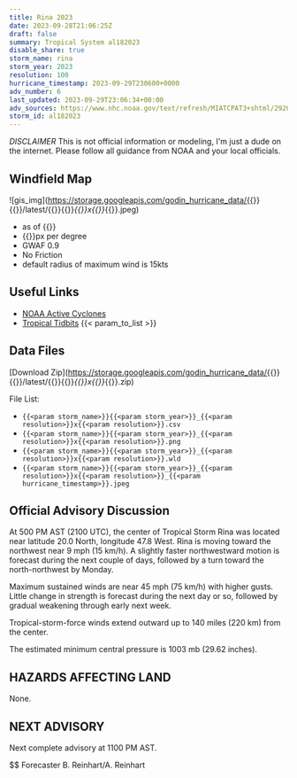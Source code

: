 ```yaml
---
title: Rina 2023
date: 2023-09-28T21:06:25Z
draft: false
summary: Tropical System al182023
disable_share: true
storm_name: rina
storm_year: 2023
resolution: 100
hurricane_timestamp: 2023-09-29T230600+0000
adv_number: 6
last_updated: 2023-09-29T23:06:34+00:00
adv_sources: https://www.nhc.noaa.gov/text/refresh/MIATCPAT3+shtml/292034.shtml;https://www.nhc.noaa.gov/refresh/graphics_at3+shtml/203602.shtml?cone
storm_id: al182023
---
```

*DISCLAIMER* This is not official information or modeling, I'm just a dude on the internet.  Please follow all guidance from NOAA and your local officials.

## Windfield Map
![gis_img](https://storage.googleapis.com/godin_hurricane_data/{{<param storm_name>}}{{<param storm_year>}}/latest/{{<param storm_name>}}{{<param storm_year>}}_{{<param resolution>}}x{{<param resolution>}}_{{<param hurricane_timestamp>}}.jpeg)

- as of {{<param last_updated>}}
- {{<param resolution>}}px per degree
- GWAF 0.9
- No Friction
- default radius of maximum wind is 15kts

## Useful Links
- [NOAA Active Cyclones](https://www.nhc.noaa.gov/)
- [Tropical Tidbits](https://www.tropicaltidbits.com/storminfo/)
{{< param_to_list >}}

## Data Files
[Download Zip](https://storage.googleapis.com/godin_hurricane_data/{{<param storm_name>}}{{<param storm_year>}}/latest/{{<param storm_name>}}{{<param storm_year>}}_{{<param resolution>}}x{{<param resolution>}}_{{<param hurricane_timestamp>}}.zip)

File List:
- `{{<param storm_name>}}{{<param storm_year>}}_{{<param resolution>}}x{{<param resolution>}}.csv`
- `{{<param storm_name>}}{{<param storm_year>}}_{{<param resolution>}}x{{<param resolution>}}.png`
- `{{<param storm_name>}}{{<param storm_year>}}_{{<param resolution>}}x{{<param resolution>}}.wld`
- `{{<param storm_name>}}{{<param storm_year>}}_{{<param resolution>}}x{{<param resolution>}}_{{<param hurricane_timestamp>}}.jpeg`


## Official Advisory Discussion
At 500 PM AST (2100 UTC), the center of Tropical Storm Rina was 
located near latitude 20.0 North, longitude 47.8 West. Rina is 
moving toward the northwest near 9 mph (15 km/h). A slightly faster 
northwestward motion is forecast during the next couple of days, 
followed by a turn toward the north-northwest by Monday.
 
Maximum sustained winds are near 45 mph (75 km/h) with higher gusts. 
Little change in strength is forecast during the next day or so, 
followed by gradual weakening through early next week.
 
Tropical-storm-force winds extend outward up to 140 miles (220 km)
from the center.
 
The estimated minimum central pressure is 1003 mb (29.62 inches).
 
 
HAZARDS AFFECTING LAND
----------------------
None.
 
 
NEXT ADVISORY
-------------
Next complete advisory at 1100 PM AST.
 
$$
Forecaster B. Reinhart/A. Reinhart
